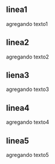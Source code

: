 ## linea1 
agregando texto1
## linea2
agregando texto2
## liena3
agregando texto3
## linea4
agregando texto4
## linea5
agregando texto5
